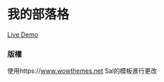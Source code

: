 # 我的部落格

[Live Demo](https://dotch01.github.io/) &nbsp;


### 版權

使用https://www.wowthemes.net Sal的模板進行更改
